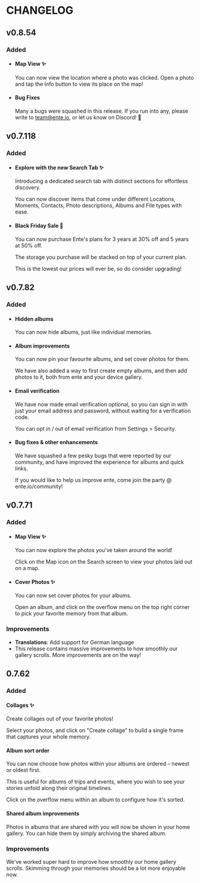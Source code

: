 # CHANGELOG

## v0.8.54

### Added
* #### Map View ✨

    You can now view the location where a photo was clicked. Open a photo and tap the Info button to view its place on the map!

* #### Bug Fixes

    Many a bugs were squashed in this release. If you run into any, please write to team@ente.io, or let us know on Discord! 🙏



## v0.7.118

### Added
* #### Explore with the new Search Tab ✨

    Introducing a dedicated search tab with distinct sections for effortless discovery.

    You can now discover items that come under different Locations, Moments, Contacts, Photo descriptions, Albums and File types with ease.

* #### Black Friday Sale 🎉

    You can now purchase Ente's plans for 3 years at 30% off and 5 years at 50% off.

    The storage you purchase will be stacked on top of your current plan.

    This is the lowest our prices will ever be, so do consider upgrading!


## v0.7.82

### Added
* #### Hidden albums

    You can now hide albums, just like individual memories.

* #### Album improvements

    You can now pin your favourite albums, and set cover photos for them.

    We have also added a way to first create empty albums, and then add photos to it, both from ente and your device gallery.


* #### Email verification

    We have now made email verification optional, so you can sign in with just your email address and password, without waiting for a verification code.

    You can opt in / out of email verification from Settings > Security.


* #### Bug fixes & other enhancements

    We have squashed a few pesky bugs that were reported by our community, and have improved the experience for albums and quick links.

    If you would like to help us improve ente, come join the party @ ente.io/community!


## v0.7.71

### Added
* #### Map View ✨

    You can now explore the photos you've taken around the world!

    Click on the Map icon on the Search screen to view your photos laid out on a map.

* #### Cover Photos ✨
    You can now set cover photos for your albums.

    Open an album, and click on the overflow menu on the top right corner to pick your favorite memory from that album.

### Improvements

* **Translations**: Add support for German language
* This release contains massive improvements to how smoothly our gallery 
 scrolls. More improvements are on the way!



## 0.7.62

### Added
#### Collages ✨

Create collages out of your favorite photos!

Select your photos, and click on "Create collage" to build a single frame that captures your whole memory.


#### Album sort order

You can now choose how photos within your albums are ordered – newest or oldest first.

This is useful for albums of trips and events, where you wish to see your stories unfold along their original timelines.

Click on the overflow menu within an album to configure how it's sorted.


#### Shared album improvements

Photos in albums that are shared with you will now be shown in your home gallery. You can hide them by simply archiving the shared album.


### Improvements


We've worked super hard to improve how smoothly our home gallery scrolls. Skimming through your memories should be a lot more enjoyable now.